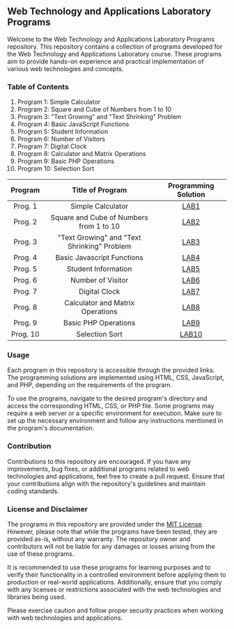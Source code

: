 ## Web Technology and Applications Laboratory Programs

Welcome to the Web Technology and Applications Laboratory Programs repository. This repository contains a collection of programs developed for the Web Technology and Applications Laboratory course. These programs aim to provide hands-on experience and practical implementation of various web technologies and concepts.

### Table of Contents

1. Program 1: Simple Calculator
2. Program 2: Square and Cube of Numbers from 1 to 10
3. Program 3: "Text Growing" and "Text Shrinking" Problem
4. Program 4: Basic JavaScript Functions
5. Program 5: Student Information
6. Program 6: Number of Visitors
7. Program 7: Digital Clock
8. Program 8: Calculator and Matrix Operations
9. Program 9: Basic PHP Operations
10. Program 10: Selection Sort

|    Program     |              Title of Program               |   Programming Solution   | 
| :------------: | :------------------------------------------:| :----------------------: | 
|    Prog. 1     |             Simple Calculator               |       [LAB1][lab1]       |
|    Prog. 2     |   Square and Cube of Numbers from 1 to 10   |       [LAB2][lab2]       | 
|    Prog. 3     | "Text Growing" and "Text Shrinking" Problem |       [LAB3][lab3]       |
|    Prog. 4     |         Basic Javascript Functions          |       [LAB4][lab4]       | 
|    Prog. 5     |            Student Information              |       [LAB5][lab5]       | 
|    Prog. 6     |             Number of Visitor               |       [LAB6][lab6]       | 
|    Prog. 7     |               Digital Clock                 |       [LAB7][lab7]       | 
|    Prog. 8     |      Calculator and Matrix Operations       |       [LAB8][lab8]       | 
|    Prog. 9     |            Basic PHP Operations             |       [LAB9][lab9]       | 
|    Prog. 10    |                Selection Sort               |      [LAB10][lab10]      | 

[lab1]: https://github.com/amit25bhalerao/HTML-PHP-JAVASCRIPT-XML-Programming/tree/main/Program1/LabProgram1.html
[lab2]: https://github.com/amit25bhalerao/HTML-PHP-JAVASCRIPT-XML-Programming/tree/main/Program2/LabProgram2.html
[lab3]: https://github.com/amit25bhalerao/HTML-PHP-JAVASCRIPT-XML-Programming/tree/main/Program3/LabProgram3.html
[lab4]: https://github.com/amit25bhalerao/HTML-PHP-JAVASCRIPT-XML-Programming/tree/main/Program4/LabProgram4.html
[lab5]: https://github.com/amit25bhalerao/HTML-PHP-JAVASCRIPT-XML-Programming/tree/main/Program5/LabProgram5.html
[lab6]: https://github.com/amit25bhalerao/HTML-PHP-JAVASCRIPT-XML-Programming/tree/main/Program6/LabProgram6.php
[lab7]: https://github.com/amit25bhalerao/HTML-PHP-JAVASCRIPT-XML-Programming/tree/main/Program7/LabProgram7.php
[lab8]: https://github.com/amit25bhalerao/HTML-PHP-JAVASCRIPT-XML-Programming/tree/main/Program8/LabProgram8.php
[lab9]: https://github.com/amit25bhalerao/HTML-PHP-JAVASCRIPT-XML-Programming/tree/main/Program9/LabProgram9.php
[lab10]: https://github.com/amit25bhalerao/HTML-PHP-JAVASCRIPT-XML-Programming/tree/main/Program10/LabProgram10.php

### Usage

Each program in this repository is accessible through the provided links. The programming solutions are implemented using HTML, CSS, JavaScript, and PHP, depending on the requirements of the program.

To use the programs, navigate to the desired program's directory and access the corresponding HTML, CSS, or PHP file. Some programs may require a web server or a specific environment for execution. Make sure to set up the necessary environment and follow any instructions mentioned in the program's documentation.

### Contribution

Contributions to this repository are encouraged. If you have any improvements, bug fixes, or additional programs related to web technologies and applications, feel free to create a pull request. Ensure that your contributions align with the repository's guidelines and maintain coding standards.

### License and Disclaimer

The programs in this repository are provided under the [MIT License](https://opensource.org/licenses/MIT). However, please note that while the programs have been tested, they are provided as-is, without any warranty. The repository owner and contributors will not be liable for any damages or losses arising from the use of these programs.

It is recommended to use these programs for learning purposes and to verify their functionality in a controlled environment before applying them to production or real-world applications. Additionally, ensure that you comply with any licenses or restrictions associated with the web technologies and libraries being used.

Please exercise caution and follow proper security practices when working with web technologies and applications.
